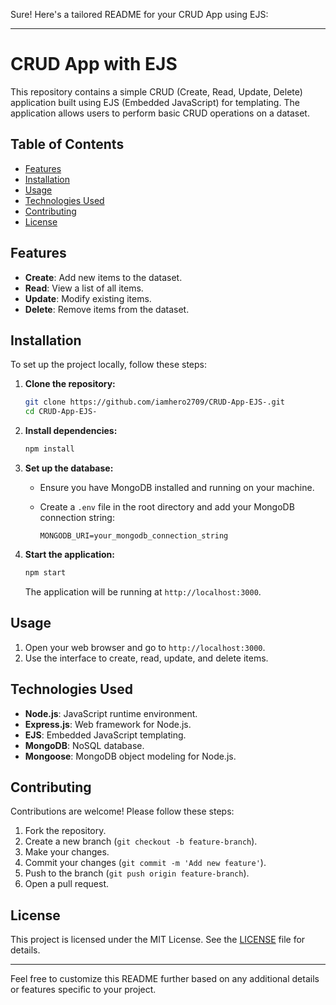Sure! Here's a tailored README for your CRUD App using EJS:

---

# CRUD App with EJS

This repository contains a simple CRUD (Create, Read, Update, Delete) application built using EJS (Embedded JavaScript) for templating. The application allows users to perform basic CRUD operations on a dataset.

## Table of Contents

- [Features](#features)
- [Installation](#installation)
- [Usage](#usage)
- [Technologies Used](#technologies-used)
- [Contributing](#contributing)
- [License](#license)

## Features

- **Create**: Add new items to the dataset.
- **Read**: View a list of all items.
- **Update**: Modify existing items.
- **Delete**: Remove items from the dataset.

## Installation

To set up the project locally, follow these steps:

1. **Clone the repository:**

    ```bash
    git clone https://github.com/iamhero2709/CRUD-App-EJS-.git
    cd CRUD-App-EJS-
    ```

2. **Install dependencies:**

    ```bash
    npm install
    ```

3. **Set up the database:**

    - Ensure you have MongoDB installed and running on your machine.
    - Create a `.env` file in the root directory and add your MongoDB connection string:

      ```env
      MONGODB_URI=your_mongodb_connection_string
      ```

4. **Start the application:**

    ```bash
    npm start
    ```

    The application will be running at `http://localhost:3000`.

## Usage

1. Open your web browser and go to `http://localhost:3000`.
2. Use the interface to create, read, update, and delete items.

## Technologies Used

- **Node.js**: JavaScript runtime environment.
- **Express.js**: Web framework for Node.js.
- **EJS**: Embedded JavaScript templating.
- **MongoDB**: NoSQL database.
- **Mongoose**: MongoDB object modeling for Node.js.

## Contributing

Contributions are welcome! Please follow these steps:

1. Fork the repository.
2. Create a new branch (`git checkout -b feature-branch`).
3. Make your changes.
4. Commit your changes (`git commit -m 'Add new feature'`).
5. Push to the branch (`git push origin feature-branch`).
6. Open a pull request.

## License

This project is licensed under the MIT License. See the [LICENSE](LICENSE) file for details.

---

Feel free to customize this README further based on any additional details or features specific to your project.
